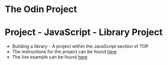 # The Odin Project

# Project - JavaScript - Library Project

- Building a library - A project within the JavaScript section of TOP
- The instructions for the project can be found [here](https://www.theodinproject.com/lessons/node-path-javascript-library)
- The live example can be found [here](https://ksh009.github.io/top-js-library/)
